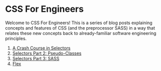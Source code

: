 # CSS For Engineers

Welcome to CSS For Engineers! This is a series of blog posts explaining concepts and features of CSS (and the preprocessor SASS) in a way that relates these new concepts back to already-familiar software engineering principles.

1. [A Crash Course in Selectors](articles/1_selectors.md)
2. [Selectors Part 2: Pseudo-Classes](articles/2_pseudo-classes.md)
3. [Selectors Part 3: SASS](articles/3_sass-selectors.md)
4. [Flex](articles/4_flex.md)
